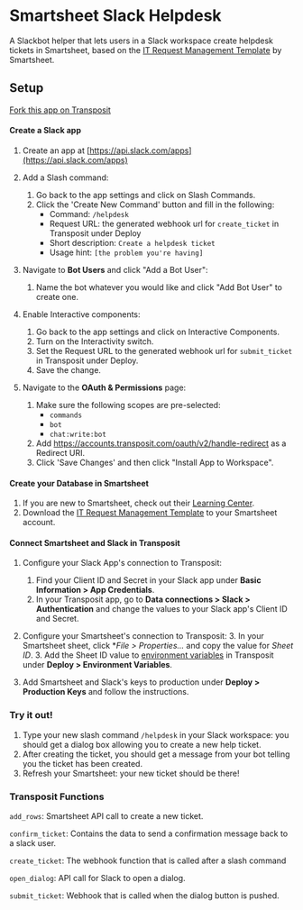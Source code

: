 # Smartsheet Slack Helpdesk

A Slackbot helper that lets users in a Slack workspace create helpdesk tickets in Smartsheet, based on the [IT Request Management Template](https://www.smartsheet.com/marketplace/templates/it-request-management) by Smartsheet.

## Setup

[Fork this app on Transposit](https://console.transposit.com/t/transposit-sample/smartsheet_slack_helpdesk?fork=true)

#### Create a Slack app

1. Create an app at [https://api.slack.com/apps](https://api.slack.com/apps)

2. Add a Slash command:
   1. Go back to the app settings and click on Slash Commands.
   1. Click the 'Create New Command' button and fill in the following:
      - Command: `/helpdesk`
      - Request URL: the generated webhook url for `create_ticket` in Transposit under Deploy
      - Short description: `Create a helpdesk ticket`
      - Usage hint: `[the problem you're having]`

3. Navigate to **Bot Users** and click "Add a Bot User":
   1. Name the bot whatever you would like and click "Add Bot User" to create one.
   
4. Enable Interactive components:
   1. Go back to the app settings and click on Interactive Components.
   2. Turn on the Interactivity switch.
   2. Set the Request URL to the generated webhook url for `submit_ticket` in Transposit under Deploy.
   3. Save the change.

5. Navigate to the **OAuth & Permissions** page:
   1. Make sure the following scopes are pre-selected:
      - `commands`
      - `bot`
      - `chat:write:bot`
   6. Add https://accounts.transposit.com/oauth/v2/handle-redirect as a Redirect URI.
   7. Click 'Save Changes' and then click "Install App to Workspace". 

#### Create your Database in Smartsheet

1. If you are new to Smartsheet, check out their [Learning Center](https://help.smartsheet.com/).
2. Download the [IT Request Management Template](https://www.smartsheet.com/marketplace/templates/it-request-management) to your Smartsheet account.

#### Connect Smartsheet and Slack in Transposit

1. Configure your Slack App's connection to Transposit:
   1. Find your Client ID and Secret in your Slack app under **Basic Information > App Credentials**. 
   2. In your Transposit app, go to **Data connections > Slack > Authentication** and change the values to your Slack app's Client ID and Secret.
   
2. Configure your Smartsheet's connection to Transposit:
   3. In your Smartsheet sheet, click \*_File > Properties..._ and copy the value for _Sheet ID_.
   3. Add the Sheet ID value to [environment variables](https://www.transposit.com/docs/building/environment-variables/) in Transposit under **Deploy > Environment Variables**.
   
2. Add Smartsheet and Slack's keys to production under **Deploy > Production Keys** and follow the instructions.

### Try it out!

1. Type your new slash command `/helpdesk` in your Slack workspace: you should get a dialog box allowing you to create a new help ticket.
2. After creating the ticket, you should get a message from your bot telling you the ticket has been created.
3. Refresh your Smartsheet: your new ticket should be there!

### Transposit Functions

`add_rows`: Smartsheet API call to create a new ticket.

`confirm_ticket`: Contains the data to send a confirmation message back to a slack user.

`create_ticket`: The webhook function that is called after a slash command

`open_dialog`: API call for Slack to open a dialog.

`submit_ticket`: Webhook that is called when the dialog button is pushed.
